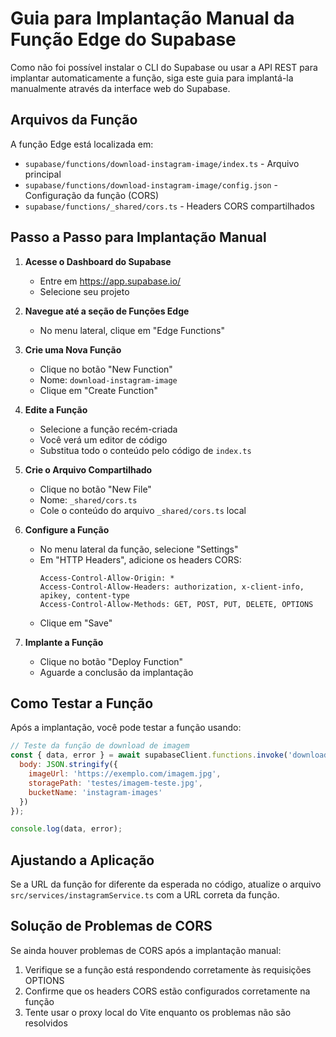 # Guia para Implantação Manual da Função Edge do Supabase

Como não foi possível instalar o CLI do Supabase ou usar a API REST para implantar automaticamente a função, siga este guia para implantá-la manualmente através da interface web do Supabase.

## Arquivos da Função

A função Edge está localizada em:
- `supabase/functions/download-instagram-image/index.ts` - Arquivo principal
- `supabase/functions/download-instagram-image/config.json` - Configuração da função (CORS)
- `supabase/functions/_shared/cors.ts` - Headers CORS compartilhados

## Passo a Passo para Implantação Manual

1. **Acesse o Dashboard do Supabase**
   - Entre em https://app.supabase.io/
   - Selecione seu projeto

2. **Navegue até a seção de Funções Edge**
   - No menu lateral, clique em "Edge Functions"

3. **Crie uma Nova Função**
   - Clique no botão "New Function"
   - Nome: `download-instagram-image`
   - Clique em "Create Function"

4. **Edite a Função**
   - Selecione a função recém-criada
   - Você verá um editor de código
   - Substitua todo o conteúdo pelo código de `index.ts`

5. **Crie o Arquivo Compartilhado**
   - Clique no botão "New File"
   - Nome: `_shared/cors.ts`
   - Cole o conteúdo do arquivo `_shared/cors.ts` local

6. **Configure a Função**
   - No menu lateral da função, selecione "Settings"
   - Em "HTTP Headers", adicione os headers CORS:
     ```
     Access-Control-Allow-Origin: *
     Access-Control-Allow-Headers: authorization, x-client-info, apikey, content-type
     Access-Control-Allow-Methods: GET, POST, PUT, DELETE, OPTIONS
     ```
   - Clique em "Save"

7. **Implante a Função**
   - Clique no botão "Deploy Function"
   - Aguarde a conclusão da implantação

## Como Testar a Função

Após a implantação, você pode testar a função usando:

```javascript
// Teste da função de download de imagem
const { data, error } = await supabaseClient.functions.invoke('download-instagram-image', {
  body: JSON.stringify({
    imageUrl: 'https://exemplo.com/imagem.jpg',
    storagePath: 'testes/imagem-teste.jpg',
    bucketName: 'instagram-images'
  })
});

console.log(data, error);
```

## Ajustando a Aplicação

Se a URL da função for diferente da esperada no código, atualize o arquivo `src/services/instagramService.ts` com a URL correta da função.

## Solução de Problemas de CORS

Se ainda houver problemas de CORS após a implantação manual:

1. Verifique se a função está respondendo corretamente às requisições OPTIONS
2. Confirme que os headers CORS estão configurados corretamente na função
3. Tente usar o proxy local do Vite enquanto os problemas não são resolvidos 